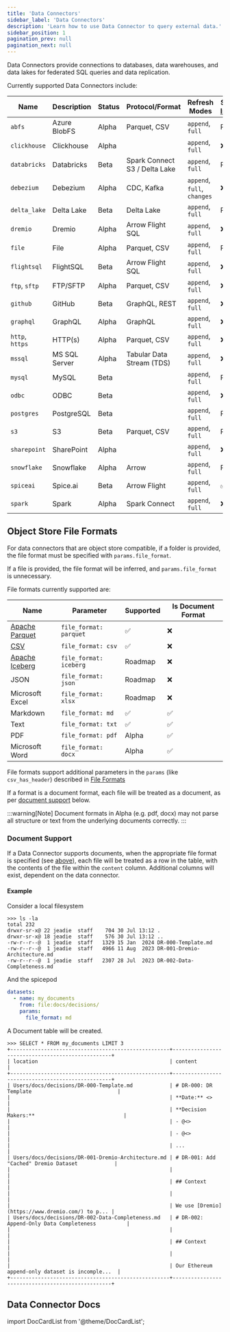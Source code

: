 ```yaml
---
title: 'Data Connectors'
sidebar_label: 'Data Connectors'
description: 'Learn how to use Data Connector to query external data.'
sidebar_position: 1
pagination_prev: null
pagination_next: null
---
```


Data Connectors provide connections to databases, data warehouses, and data lakes for federated SQL queries and data replication.

Currently supported Data Connectors include:

| Name            | Description   | Status | Protocol/Format                     | Refresh Modes               | Supports [Ingestion](https://docs.spiceai.org/features/data-ingestion) | Supports Documents |
| --------------- | ------------- | ------ | ----------------------------------- | --------------------------- | ------------------ | ------------------ |
| `abfs`          | Azure BlobFS  | Alpha  | Parquet, CSV                        | `append`, `full`            | Roadmap            | ✅                 |
| `clickhouse`    | Clickhouse    | Alpha  |                                     | `append`, `full`            | ❌                 | ❌                 |
| `databricks`    | Databricks    | Beta   | Spark Connect <br/> S3 / Delta Lake | `append`, `full`            | Roadmap            | ❌                 |
| `debezium`      | Debezium      | Alpha  | CDC, Kafka                          | `append`, `full`, `changes` | ❌                 | ❌                 |
| `delta_lake`    | Delta Lake    | Beta   | Delta Lake                          | `append`, `full`            | Roadmap            | ❌                 |
| `dremio`        | Dremio        | Alpha  | Arrow Flight SQL                    | `append`, `full`            | ❌                 | ❌                 |
| `file`          | File          | Alpha   | Parquet, CSV                        | `append`, `full`            | Roadmap            | ✅                 |
| `flightsql`     | FlightSQL     | Beta   | Arrow Flight SQL                    | `append`, `full`            | ❌                 | ❌                 |
| `ftp`, `sftp`   | FTP/SFTP      | Alpha  | Parquet, CSV                        | `append`, `full`            | ❌                 | ✅                 |
| `github`        | GitHub        | Beta   | GraphQL, REST                       | `append`, `full`            | ❌                 | ❌                 |
| `graphql`       | GraphQL       | Alpha  | GraphQL                             | `append`, `full`            | ❌                 | ❌                 |
| `http`, `https` | HTTP(s)       | Alpha  | Parquet, CSV                        | `append`, `full`            | ❌                 | ❌                 |
| `mssql`         | MS SQL Server | Alpha  | Tabular Data Stream (TDS)           | `append`, `full`            | ❌                 | ❌                 |
| `mysql`         | MySQL         | Beta   |                                     | `append`, `full`            | Roadmap            | ❌                 |
| `odbc`          | ODBC          | Beta  |                                     | `append`, `full`            | ❌                 | ❌                 |
| `postgres`      | PostgreSQL    | Beta   |                                     | `append`, `full`            | Roadmap            | ❌                 |
| `s3`            | S3            | Beta   | Parquet, CSV                        | `append`, `full`            | Roadmap            | ✅                 |
| `sharepoint`    | SharePoint    | Alpha  |                                     | `append`, `full`            | ❌                 | ✅                 |
| `snowflake`     | Snowflake     | Alpha  | Arrow                               | `append`, `full`            | Roadmap            | ❌                 |
| `spiceai`       | Spice.ai      | Beta   | Arrow Flight                        | `append`, `full`            | ✅                 | ❌                 |
| `spark`         | Spark         | Alpha  | Spark Connect                       | `append`, `full`            | ❌                 | ❌                 |

## Object Store File Formats

For data connectors that are object store compatible, if a folder is provided, the file format must be specified with `params.file_format`.

If a file is provided, the file format will be inferred, and `params.file_format` is unnecessary.

File formats currently supported are:

| Name                                          | Parameter              | Supported | Is Document Format |
| --------------------------------------------- | ---------------------- | --------- | ------------------ |
| [Apache Parquet](https://parquet.apache.org/) | `file_format: parquet` | ✅        | ❌                 |
| [CSV](/reference/file_format.md#csv)          | `file_format: csv`     | ✅        | ❌                 |
| [Apache Iceberg](https://iceberg.apache.org/) | `file_format: iceberg` | Roadmap   | ❌                 |
| JSON                                          | `file_format: json`    | Roadmap   | ❌                 |
| Microsoft Excel                               | `file_format: xlsx`    | Roadmap   | ❌                 |
| Markdown                                      | `file_format: md`      | ✅        | ✅                 |
| Text                                          | `file_format: txt`     | ✅        | ✅                 |
| PDF                                           | `file_format: pdf`     | Alpha     | ✅                 |
| Microsoft Word                                | `file_format: docx`    | Alpha     | ✅                 |

File formats support additional parameters in the `params` (like `csv_has_header`) described in [File Formats](/reference/file_format)

If a format is a document format, each file will be treated as a document, as per [document support](#document-support) below.

:::warning[Note]
Document formats in Alpha (e.g. pdf, docx) may not parse all structure or text from the underlying documents correctly.
:::

### Document Support

If a Data Connector supports documents, when the appropriate file format is specified (see [above](#object-store-file-formats)), each file will be treated as a row in the table, with the contents of the file within the `content` column. Additional columns will exist, dependent on the data connector.

#### Example

Consider a local filesystem

```shell
>>> ls -la
total 232
drwxr-sr-x@ 22 jeadie  staff    704 30 Jul 13:12 .
drwxr-sr-x@ 18 jeadie  staff    576 30 Jul 13:12 ..
-rw-r--r--@  1 jeadie  staff   1329 15 Jan  2024 DR-000-Template.md
-rw-r--r--@  1 jeadie  staff   4966 11 Aug  2023 DR-001-Dremio-Architecture.md
-rw-r--r--@  1 jeadie  staff   2307 28 Jul  2023 DR-002-Data-Completeness.md
```

And the spicepod

```yaml
datasets:
  - name: my_documents
    from: file:docs/decisions/
    params:
      file_format: md
```

A Document table will be created.

```shell
>>> SELECT * FROM my_documents LIMIT 3
+----------------------------------------------------+--------------------------------------------------+
| location                                           | content                                          |
+----------------------------------------------------+--------------------------------------------------+
| Users/docs/decisions/DR-000-Template.md            | # DR-000: DR Template                            |
|                                                    | **Date:** <>                                     |
|                                                    | **Decision Makers:**                             |
|                                                    | - @<>                                            |
|                                                    | - @<>                                            |
|                                                    | ...                                              |
| Users/docs/decisions/DR-001-Dremio-Architecture.md | # DR-001: Add "Cached" Dremio Dataset            |
|                                                    |                                                  |
|                                                    | ## Context                                       |
|                                                    |                                                  |
|                                                    | We use [Dremio](https://www.dremio.com/) to p... |
| Users/docs/decisions/DR-002-Data-Completeness.md   | # DR-002: Append-Only Data Completeness          |
|                                                    |                                                  |
|                                                    | ## Context                                       |
|                                                    |                                                  |
|                                                    | Our Ethereum append-only dataset is incomple...  |
+----------------------------------------------------+--------------------------------------------------+
```

## Data Connector Docs

import DocCardList from '@theme/DocCardList';

<DocCardList />
